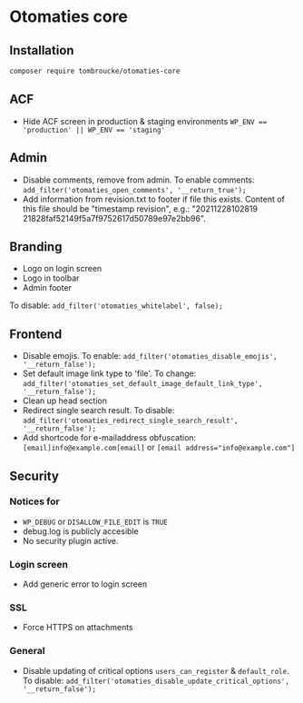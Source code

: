 # Otomaties core

## Installation

```sh
composer require tombroucke/otomaties-core
```
## ACF
- Hide ACF screen in production & staging environments `WP_ENV == 'production' || WP_ENV == 'staging'`

## Admin
- Disable comments, remove from admin. To enable comments: `add_filter('otomaties_open_comments', '__return_true');`
- Add information from revision.txt to footer if file this exists. Content of this file should be "timestamp revision", e.g.: "20211228102819 21828faf52149f5a7f9752617d50789e97e2bb96".

## Branding
- Logo on login screen
- Logo in toolbar
- Admin footer

To disable: `add_filter('otomaties_whitelabel', false);`

## Frontend
- Disable emojis. To enable: `add_filter('otomaties_disable_emojis', '__return_false');`
- Set default image link type to 'file'. To change: `add_filter('otomaties_set_default_image_default_link_type', '__return_false');`
- Clean up head section
- Redirect single search result. To disable: `add_filter('otomaties_redirect_single_search_result', '__return_false');`
- Add shortcode for e-mailaddress obfuscation: `[email]info@example.com[email]` or `[email address="info@example.com"]`

## Security

### Notices for
- `WP_DEBUG` or `DISALLOW_FILE_EDIT` is `TRUE`
- debug.log is publicly accesible
- No security plugin active.

### Login screen
- Add generic error to login screen

### SSL
- Force HTTPS on attachments

### General
- Disable updating of critical options `users_can_register` & `default_role`. To disable: `add_filter('otomaties_disable_update_critical_options', '__return_false');`

